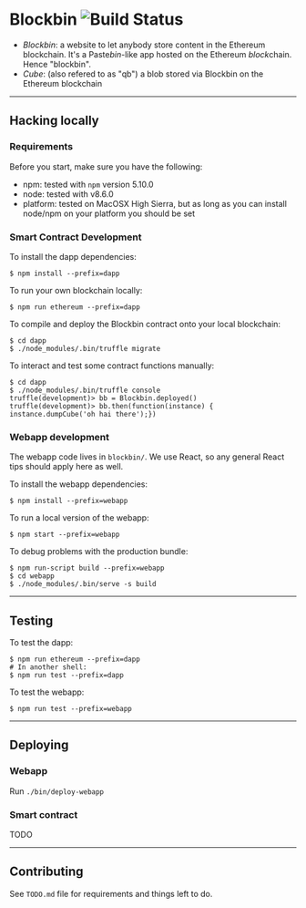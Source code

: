 # Blockbin ![Build Status](https://travis-ci.org/ArnaudBrousseau/blockbin.svg?branch=master)

* *Blockbin*: a website to let anybody store content in the Ethereum blockchain. It's a Paste*bin*-like app hosted on the Ethereum *block*chain. Hence "blockbin".
* *Cube*: (also refered to as "qb") a blob stored via Blockbin on the Ethereum blockchain

---

## Hacking locally

### Requirements

Before you start, make sure you have the following:

* npm: tested with `npm` version 5.10.0
* node: tested with v8.6.0
* platform: tested on MacOSX High Sierra, but as long as you can install
  node/npm on your platform you should be set

### Smart Contract Development

To install the dapp dependencies:

    $ npm install --prefix=dapp

To run your own blockchain locally:

    $ npm run ethereum --prefix=dapp

To compile and deploy the Blockbin contract onto your local blockchain:

    $ cd dapp
    $ ./node_modules/.bin/truffle migrate

To interact and test some contract functions manually:

    $ cd dapp
    $ ./node_modules/.bin/truffle console
    truffle(development)> bb = Blockbin.deployed()
    truffle(development)> bb.then(function(instance) { instance.dumpCube('oh hai there');})

### Webapp development

The webapp code lives in `blockbin/`. We use React, so any general React tips
should apply here as well.

To install the webapp dependencies:

    $ npm install --prefix=webapp

To run a local version of the webapp:

    $ npm start --prefix=webapp

To debug problems with the production bundle:

    $ npm run-script build --prefix=webapp
    $ cd webapp
    $ ./node_modules/.bin/serve -s build

---

## Testing

To test the dapp:

    $ npm run ethereum --prefix=dapp
    # In another shell:
    $ npm run test --prefix=dapp

To test the webapp:

    $ npm run test --prefix=webapp

---

## Deploying

### Webapp

Run `./bin/deploy-webapp`

### Smart contract

TODO

---

## Contributing

See `TODO.md` file for requirements and things left to do.
